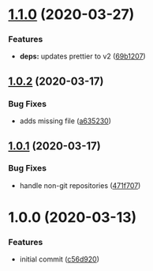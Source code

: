 # [1.1.0](https://github.com/newhighsco/editor-config/compare/v1.0.2...v1.1.0) (2020-03-27)


### Features

* **deps:** updates prettier to v2 ([69b1207](https://github.com/newhighsco/editor-config/commit/69b12071a8eeb5c9e04d83da13cd96b187527e09))

## [1.0.2](https://github.com/newhighsco/editor-config/compare/v1.0.1...v1.0.2) (2020-03-17)


### Bug Fixes

* adds missing file ([a635230](https://github.com/newhighsco/editor-config/commit/a635230f77e1486a21f47b4d0c4d050551de8381))

## [1.0.1](https://github.com/newhighsco/editor-config/compare/v1.0.0...v1.0.1) (2020-03-17)


### Bug Fixes

* handle non-git repositories ([471f707](https://github.com/newhighsco/editor-config/commit/471f7072784eae4399faea90ac5fd33022f4b274))

# 1.0.0 (2020-03-13)


### Features

* initial commit ([c56d920](https://github.com/newhighsco/editor-config/commit/c56d9203ea7c371259003a0c7675a30bfcb708b4))
